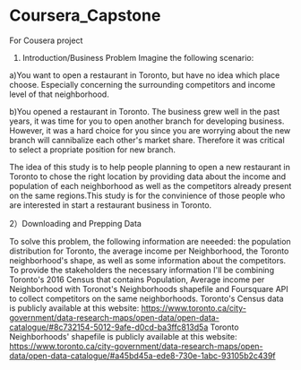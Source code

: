 # Coursera_Capstone
For Cousera project 

1) Introduction/Business Problem
Imagine the following scenario:

a)You want to open a restaurant in Toronto, but have no idea which place choose. Especially concerning the surrounding competitors and income level of that neighborhood.

b)You opened a restaurant in Toronto. The business grew well in the past years, it was time for you to open another branch for developing business. However, it was a hard choice for you since you are worrying about the new branch will cannibalize each other's market share. Therefore it was critical to select a propriate position for new branch. 

The idea of this study is to help people planning to open a new restaurant in Toronto to chose the right location by providing data about the income and population of each neighborhood as well as the competitors already present on the same regions.This study is for the convinience of those people who are interested in start a restaurant business in Toronto. 

2）Downloading and Prepping Data

To solve this problem, the following information are neeeded: the population distribution for Toronto, the average income per Neighborhood, the Toronto neighborhood's shape, as well as some information about the competitors. 
To provide the stakeholders the necessary information I'll be combining Toronto's 2016 Census that contains Population, Average income per Neighborhood with Toronot's Neighborhoods shapefile and Foursquare API to collect competitors on the same neighborhoods.
Toronto's Census data is publicly available at this website: https://www.toronto.ca/city-government/data-research-maps/open-data/open-data-catalogue/#8c732154-5012-9afe-d0cd-ba3ffc813d5a
Toronto Neighborhoods' shapefile is publicly available at this website: https://www.toronto.ca/city-government/data-research-maps/open-data/open-data-catalogue/#a45bd45a-ede8-730e-1abc-93105b2c439f
